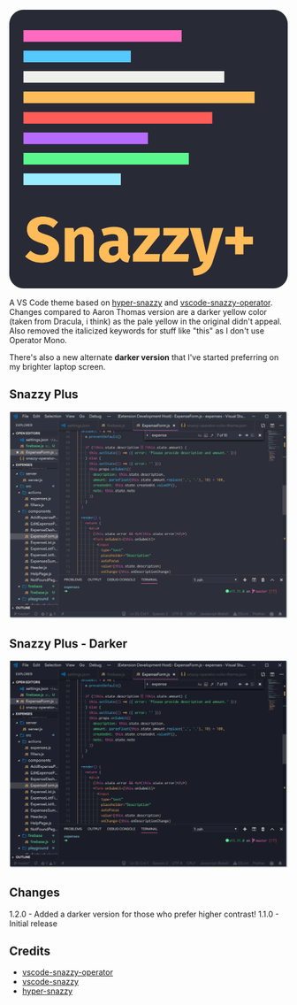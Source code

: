 ![snazzy-plus-logo](https://github.com/akarlsten/adam-snazzy-vscode/raw/master/images/icon.png)

A VS Code theme based on [hyper-snazzy](https://github.com/sindresorhus/hyper-snazzy) and [vscode-snazzy-operator](https://github.com/aaronthomas/vscode-snazzy-operator). Changes compared to Aaron Thomas version are a darker yellow color (taken from Dracula, i think) as the pale yellow in the original didn't appeal. Also removed the italicized keywords for stuff like "this" as I don't use Operator Mono.

There's also a new alternate **darker version** that I've started preferring on my brighter laptop screen.

## Snazzy Plus

![snazzy-plus-preview](https://github.com/akarlsten/adam-snazzy-vscode/raw/master/preview.png)

## Snazzy Plus - Darker

![snazzy-plus-dark-preview](https://github.com/akarlsten/adam-snazzy-vscode/raw/master/preview-dark.png)

## Changes

1.2.0 - Added a darker version for those who prefer higher contrast!
1.1.0 - Initial release

## Credits

- [vscode-snazzy-operator](https://github.com/aaronthomas/vscode-snazzy-operator)
- [vscode-snazzy](https://github.com/alexanderbast/vscode-snazzy)
- [hyper-snazzy](https://github.com/sindresorhus/hyper-snazzy)
